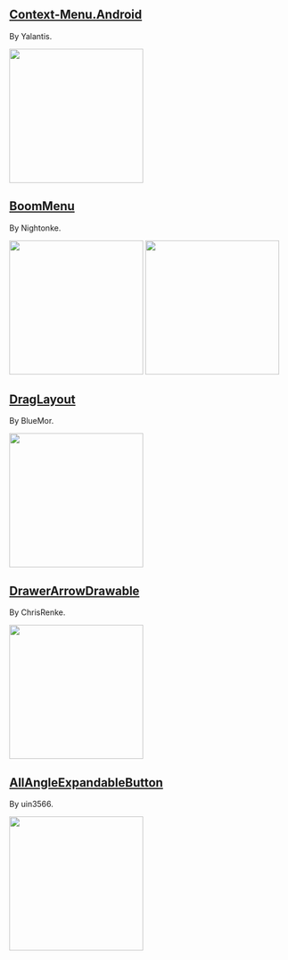 
## [Context-Menu.Android](https://github.com/Yalantis/Context-Menu.Android)

By Yalantis.

<img src="https://camo.githubusercontent.com/46c15734b552ce3afefa7efd1518909046b4677e/68747470733a2f2f6431337961637572716a676172612e636c6f756466726f6e742e6e65742f75736572732f3132353035362f73637265656e73686f74732f313738353237342f39396d696c65732d70726f66696c652d6c696768745f312d312d342e676966" width="240"/>

## [BoomMenu](https://github.com/Nightonke/BoomMenu)

By Nightonke.

<img src="https://github.com/Nightonke/BoomMenu/raw/master/Pictures/ham-button.gif" width="240"/> <img src="https://github.com/Nightonke/BoomMenu/raw/master/Pictures/text-outside-button.gif" width="240"/>
  
## [DragLayout](https://github.com/BlueMor/DragLayout)

By BlueMor.

<img src="https://github.com/BlueMor/DragLayout/raw/master/screenshots/123.gif" width="240"/>

## [DrawerArrowDrawable](https://github.com/ChrisRenke/DrawerArrowDrawable)

By ChrisRenke.

<img src="https://camo.githubusercontent.com/8f5ee2581e081729156c30ec506c4b70dc1eccb3/687474703a2f2f636872697372656e6b652e636f6d2f6173736574732f696e6c696e655f6472617765726172726f776472617761626c655f73616d706c652e676966" width="240"/>

## [AllAngleExpandableButton](https://github.com/uin3566/AllAngleExpandableButton)

By uin3566.

<img src="https://github.com/uin3566/AllAngleExpandableButton/raw/master/screenshot/demo.gif" width="240"/>
  
  

